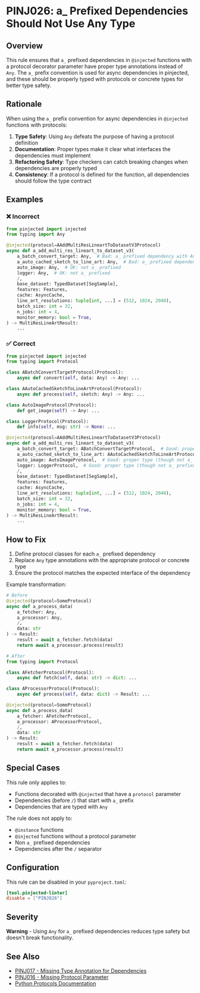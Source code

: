 # PINJ026: a_ Prefixed Dependencies Should Not Use Any Type

## Overview

This rule ensures that `a_` prefixed dependencies in `@injected` functions with a protocol decorator parameter have proper type annotations instead of `Any`. The `a_` prefix convention is used for async dependencies in pinjected, and these should be properly typed with protocols or concrete types for better type safety.

## Rationale

When using the `a_` prefix convention for async dependencies in `@injected` functions with protocols:

1. **Type Safety**: Using `Any` defeats the purpose of having a protocol definition
2. **Documentation**: Proper types make it clear what interfaces the dependencies must implement
3. **Refactoring Safety**: Type checkers can catch breaking changes when dependencies are properly typed
4. **Consistency**: If a protocol is defined for the function, all dependencies should follow the type contract

## Examples

### ❌ Incorrect

```python
from pinjected import injected
from typing import Any

@injected(protocol=AAddMultiResLineartToDatasetV3Protocol)
async def a_add_multi_res_lineart_to_dataset_v3(
    a_batch_convert_target: Any,  # Bad: a_ prefixed dependency with Any type
    a_auto_cached_sketch_to_line_art: Any,  # Bad: a_ prefixed dependency with Any type
    auto_image: Any,  # OK: not a_ prefixed
    logger: Any,  # OK: not a_ prefixed
    /,
    base_dataset: TypedDataset[SegSample],
    features: Features,
    cache: AsyncCache,
    line_art_resolutions: tuple[int, ...] = (512, 1024, 2048),
    batch_size: int = 32,
    n_jobs: int = 4,
    monitor_memory: bool = True,
) -> MultiResLineArtResult:
    ...
```

### ✅ Correct

```python
from pinjected import injected
from typing import Protocol

class ABatchConvertTargetProtocol(Protocol):
    async def convert(self, data: Any) -> Any: ...

class AAutoCachedSketchToLineArtProtocol(Protocol):
    async def process(self, sketch: Any) -> Any: ...

class AutoImageProtocol(Protocol):
    def get_image(self) -> Any: ...

class LoggerProtocol(Protocol):
    def info(self, msg: str) -> None: ...

@injected(protocol=AAddMultiResLineartToDatasetV3Protocol)
async def a_add_multi_res_lineart_to_dataset_v3(
    a_batch_convert_target: ABatchConvertTargetProtocol,  # Good: proper protocol type
    a_auto_cached_sketch_to_line_art: AAutoCachedSketchToLineArtProtocol,  # Good: proper protocol type
    auto_image: AutoImageProtocol,  # Good: proper type (though not a_ prefixed)
    logger: LoggerProtocol,  # Good: proper type (though not a_ prefixed)
    /,
    base_dataset: TypedDataset[SegSample],
    features: Features,
    cache: AsyncCache,
    line_art_resolutions: tuple[int, ...] = (512, 1024, 2048),
    batch_size: int = 32,
    n_jobs: int = 4,
    monitor_memory: bool = True,
) -> MultiResLineArtResult:
    ...
```

## How to Fix

1. Define protocol classes for each `a_` prefixed dependency
2. Replace `Any` type annotations with the appropriate protocol or concrete type
3. Ensure the protocol matches the expected interface of the dependency

Example transformation:
```python
# Before
@injected(protocol=SomeProtocol)
async def a_process_data(
    a_fetcher: Any,
    a_processor: Any,
    /,
    data: str
) -> Result:
    result = await a_fetcher.fetch(data)
    return await a_processor.process(result)

# After
from typing import Protocol

class AFetcherProtocol(Protocol):
    async def fetch(self, data: str) -> dict: ...

class AProcessorProtocol(Protocol):
    async def process(self, data: dict) -> Result: ...

@injected(protocol=SomeProtocol)
async def a_process_data(
    a_fetcher: AFetcherProtocol,
    a_processor: AProcessorProtocol,
    /,
    data: str
) -> Result:
    result = await a_fetcher.fetch(data)
    return await a_processor.process(result)
```

## Special Cases

This rule only applies to:
- Functions decorated with `@injected` that have a `protocol` parameter
- Dependencies (before `/`) that start with `a_` prefix
- Dependencies that are typed with `Any`

The rule does not apply to:
- `@instance` functions
- `@injected` functions without a protocol parameter
- Non `a_` prefixed dependencies
- Dependencies after the `/` separator

## Configuration

This rule can be disabled in your `pyproject.toml`:

```toml
[tool.pinjected-linter]
disable = ["PINJ026"]
```

## Severity

**Warning** - Using `Any` for `a_` prefixed dependencies reduces type safety but doesn't break functionality.

## See Also

- [PINJ017 - Missing Type Annotation for Dependencies](./pinj017_missing_dependency_type_annotation.md)
- [PINJ016 - Missing Protocol Parameter](./pinj016_missing_protocol.md)
- [Python Protocols Documentation](https://docs.python.org/3/library/typing.html#typing.Protocol)